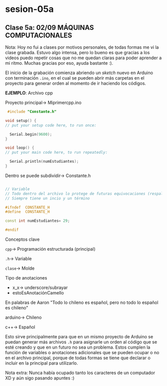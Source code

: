 # sesion-05a

## Clase 5a: 02/09 MÁQUINAS COMPUTACIONALES

Nota: Hoy no fui a clases por motivos personales, de todas formas me vi la clase grabada. Estuvo algo intensa, pero lo bueno es que gracias a los videos puedo repetir cosas que no me quedan claras para poder aprender a mi ritmo. Muchas gracias por eso, ayuda bastante :).

El inicio de la grabación comienza abriendo un *sketch* nuevo en Arduino con terminación `.ino`, en el cual se pueden abrir más carpetas en el proyecto para generar orden al momento de ir haciendo los códigos.

**EJEMPLO**: Archivo cpp

Proyecto principal-> Miprimercpp.ino

```cpp
 #include "Constante.h"

void setup() {
// put your setup code here, to run once:

  Serial.begin(9600);
}

void loop() {
// put your main code here, to run repeatedly:

  Serial.println(numEstudiantes);
}
```


Dentro se puede subdividir-> Constante.h 

```cpp

// Variable 
// Todo dentro del archivo lo protege de futuras equivocaciones (respaldo) 
// Siempre tiene un incio y un término 

#ifndef  CONSTANTE_H
#define  CONSTANTE_H 

const int numEstudiantes= 29; 

#endif 
```

Conceptos clave

`cpp`-> Programación estructurada (principal)

`.h`-> Variable

`clase`-> Molde

Tipo de anotaciones
- x_x-> underscore/subrayar
- estoEsAnotaciónCamello

En palabras de Aaron "Todo lo chileno es español, pero no todo lo español es chileno"

arduino-> Chileno

c++-> Español

Esto sirve principalmente para que en un mismo proyecto de Arduino se puedan generar más archivos `.h` para asignarle un orden al código que se esté creando y que en un futuro no sea un problema. Estos cumplen la función de variables o anotaciones adicionales que se pueden ocupar o no en el archivo principal, porque de todas formas se tiene que declarar o incluir en la principal para utilizarlo.

Nota extra: Nunca había ocupado tanto los caracteres de un computador XD y aún sigo pasando apuntes :) 
